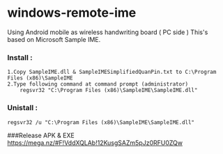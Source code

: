 # windows-remote-ime
Using Android mobile as wireless handwriting board ( PC side )
This's based on Microsoft Sample IME.


### Install :
    1.Copy SampleIME.dll & SampleIMESimplifiedQuanPin.txt to C:\Program Files (x86)\SampleIME
    2.Type following command at command prompt (administrator)
        regsvr32 "C:\Program Files (x86)\SampleIME\SampleIME.dll"
  
### Unistall :
    regsvr32 /u "C:\Program Files (x86)\SampleIME\SampleIME.dll"
    
    
###Release APK & EXE
        https://mega.nz/#F!VddXQLAb!12KusgSAZm5pJz0RFU0ZQw
